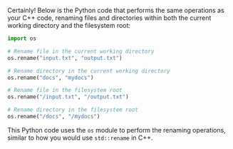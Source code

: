  Certainly! Below is the Python code that performs the same operations as your C++ code, renaming files and directories within both the current working directory and the filesystem root:

```python
import os

# Rename file in the current working directory
os.rename("input.txt", "output.txt")

# Rename directory in the current working directory
os.rename("docs", "mydocs")

# Rename file in the filesystem root
os.rename("/input.txt", "/output.txt")

# Rename directory in the filesystem root
os.rename("/docs", "/mydocs")
```

This Python code uses the `os` module to perform the renaming operations, similar to how you would use `std::rename` in C++.
